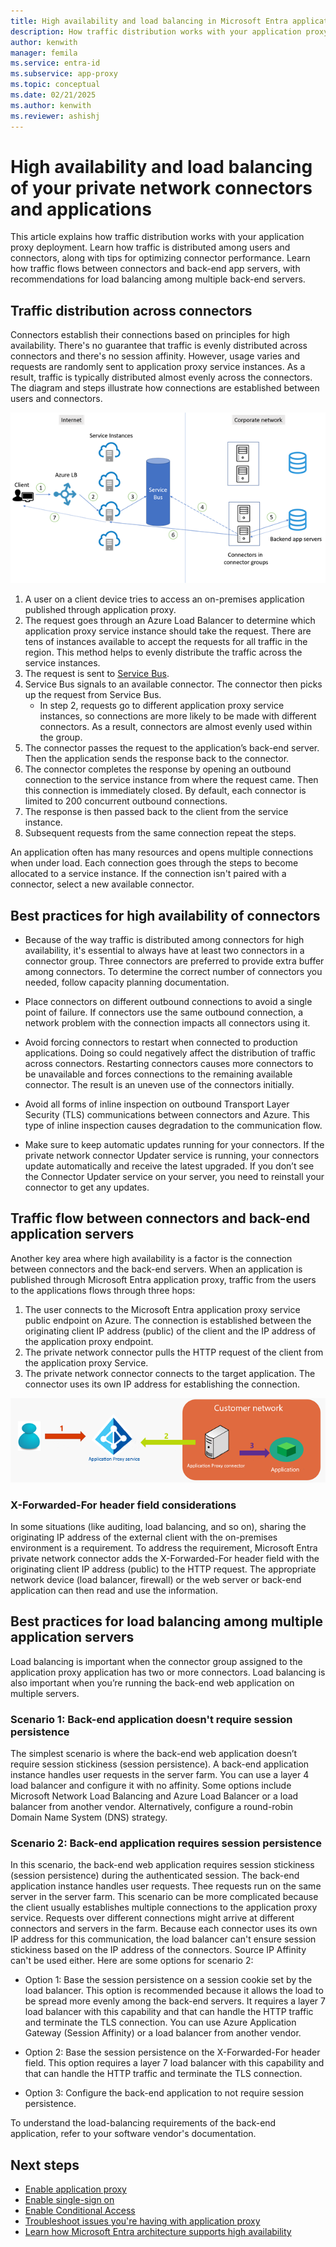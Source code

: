 ```yaml
---
title: High availability and load balancing in Microsoft Entra application proxy
description: How traffic distribution works with your application proxy deployment. Includes tips for how to optimize connector performance and use load balancing for back-end servers.
author: kenwith
manager: femila
ms.service: entra-id
ms.subservice: app-proxy
ms.topic: conceptual
ms.date: 02/21/2025
ms.author: kenwith
ms.reviewer: ashishj
---
```


# High availability and load balancing of your private network connectors and applications

This article explains how traffic distribution works with your application proxy deployment. Learn how traffic is distributed among users and connectors, along with tips for optimizing connector performance. Learn how traffic flows between connectors and back-end app servers, with recommendations for load balancing among multiple back-end servers.

## Traffic distribution across connectors

Connectors establish their connections based on principles for high availability. There's no guarantee that traffic is evenly distributed across connectors and there's no session affinity. However, usage varies and requests are randomly sent to application proxy service instances. As a result, traffic is typically distributed almost evenly across the connectors. The diagram and steps illustrate how connections are established between users and connectors.

![Diagram showing connections between users and connectors](media/application-proxy-high-availability-load-balancing/application-proxy-connections.png)

1. A user on a client device tries to access an on-premises application published through application proxy.
2. The request goes through an Azure Load Balancer to determine which application proxy service instance should take the request. There are tens of instances available to accept the requests for all traffic in the region. This method helps to evenly distribute the traffic across the service instances.
3. The request is sent to [Service Bus](/azure/service-bus-messaging/).
4. Service Bus signals to an available connector. The connector then picks up the request from Service Bus.
   - In step 2, requests go to different application proxy service instances, so connections are more likely to be made with different connectors. As a result, connectors are almost evenly used within the group.
5. The connector passes the request to the application’s back-end server. Then the application sends the response back to the connector.
6. The connector completes the response by opening an outbound connection to the service instance from where the request came. Then this connection is immediately closed. By default, each connector is limited to 200 concurrent outbound connections.
7. The response is then passed back to the client from the service instance.
8. Subsequent requests from the same connection repeat the steps.

An application often has many resources and opens multiple connections when under load. Each connection goes through the steps to become allocated to a service instance. If the connection isn't paired with a connector, select a new available connector.


## Best practices for high availability of connectors

- Because of the way traffic is distributed among connectors for high availability, it's essential to always have at least two connectors in a connector group. Three connectors are preferred to provide extra buffer among connectors. To determine the correct number of connectors you needed, follow capacity planning documentation.

- Place connectors on different outbound connections to avoid a single point of failure. If connectors use the same outbound connection, a network problem with the connection impacts all connectors using it.

- Avoid forcing connectors to restart when connected to production applications. Doing so could negatively affect the distribution of traffic across connectors. Restarting connectors causes more connectors to be unavailable and forces connections to the remaining available connector. The result is an uneven use of the connectors initially.

- Avoid all forms of inline inspection on outbound Transport Layer Security (TLS) communications between connectors and Azure. This type of inline inspection causes degradation to the communication flow.

- Make sure to keep automatic updates running for your connectors. If the private network connector Updater service is running, your connectors update automatically and receive the latest upgraded. If you don’t see the Connector Updater service on your server, you need to reinstall your connector to get any updates.

## Traffic flow between connectors and back-end application servers

Another key area where high availability is a factor is the connection between connectors and the back-end servers. When an application is published through Microsoft Entra application proxy, traffic from the users to the applications flows through three hops:

1. The user connects to the Microsoft Entra application proxy service public endpoint on Azure. The connection is established between the originating client IP address (public) of the client and the IP address of the application proxy endpoint.
2. The private network connector pulls the HTTP request of the client from the application proxy Service.
3. The private network connector connects to the target application. The connector uses its own IP address for establishing the connection.

![Diagram of user connecting to an application via application proxy](media/application-proxy-high-availability-load-balancing/application-proxy-three-hops.png)

### X-Forwarded-For header field considerations
In some situations (like auditing, load balancing, and so on), sharing the originating IP address of the external client with the on-premises environment is a requirement. To address the requirement, Microsoft Entra private network connector adds the X-Forwarded-For header field with the originating client IP address (public) to the HTTP request. The appropriate network device (load balancer, firewall) or the web server or back-end application can then read and use the information.

## Best practices for load balancing among multiple application servers
Load balancing is important when the connector group assigned to the application proxy application has two or more connectors. Load balancing is also important when you’re running the back-end web application on multiple servers.

### Scenario 1: Back-end application doesn't require session persistence
The simplest scenario is where the back-end web application doesn’t require session stickiness (session persistence). A back-end application instance handles user requests in the server farm. You can use a layer 4 load balancer and configure it with no affinity. Some options include  Microsoft Network Load Balancing and Azure Load Balancer or a load balancer from another vendor. Alternatively, configure a round-robin Domain Name System (DNS) strategy.
### Scenario 2: Back-end application requires session persistence
In this scenario, the back-end web application requires session stickiness (session persistence) during the authenticated session. The back-end application instance handles user requests. Thee requests run on the same server in the server farm.
This scenario can be more complicated because the client usually establishes multiple connections to the application proxy service. Requests over different connections might arrive at different connectors and servers in the farm. Because each connector uses its own IP address for this communication, the load balancer can't ensure session stickiness based on the IP address of the connectors. Source IP Affinity can't be used either.
Here are some options for scenario 2:

- Option 1: Base the session persistence on a session cookie set by the load balancer. This option is recommended because it allows the load to be spread more evenly among the back-end servers. It requires a layer 7 load balancer with this capability and that can handle the HTTP traffic and terminate the TLS connection. You can use Azure Application Gateway (Session Affinity) or a load balancer from another vendor.

- Option 2: Base the session persistence on the X-Forwarded-For header field. This option requires a layer 7 load balancer with this capability and that can handle the HTTP traffic and terminate the TLS connection.  

- Option 3: Configure the back-end application to not require session persistence.

To understand the load-balancing requirements of the back-end application, refer to your software vendor's documentation.

## Next steps

- [Enable application proxy](application-proxy-add-on-premises-application.md)
- [Enable single-sign on](how-to-configure-sso-with-kcd.md)
- [Enable Conditional Access](./application-proxy-integrate-with-sharepoint-server.md)
- [Troubleshoot issues you're having with application proxy](application-proxy-troubleshoot.md)
- [Learn how Microsoft Entra architecture supports high availability](~/architecture/architecture.md)
